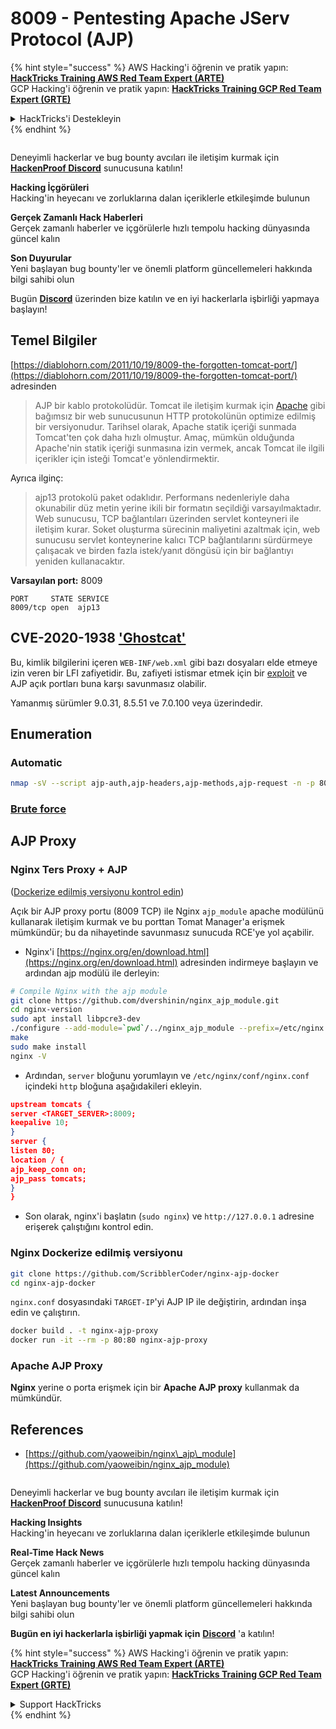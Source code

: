 # 8009 - Pentesting Apache JServ Protocol (AJP)

{% hint style="success" %}
AWS Hacking'i öğrenin ve pratik yapın:<img src="../.gitbook/assets/arte.png" alt="" data-size="line">[**HackTricks Training AWS Red Team Expert (ARTE)**](https://training.hacktricks.xyz/courses/arte)<img src="../.gitbook/assets/arte.png" alt="" data-size="line">\
GCP Hacking'i öğrenin ve pratik yapın: <img src="../.gitbook/assets/grte.png" alt="" data-size="line">[**HackTricks Training GCP Red Team Expert (GRTE)**<img src="../.gitbook/assets/grte.png" alt="" data-size="line">](https://training.hacktricks.xyz/courses/grte)

<details>

<summary>HackTricks'i Destekleyin</summary>

* [**abonelik planlarını**](https://github.com/sponsors/carlospolop) kontrol edin!
* **💬 [**Discord grubuna**](https://discord.gg/hRep4RUj7f) veya [**telegram grubuna**](https://t.me/peass) katılın ya da **Twitter'da** 🐦 [**@hacktricks\_live**](https://twitter.com/hacktricks_live)**'i takip edin.**
* **Hacking ipuçlarını paylaşmak için** [**HackTricks**](https://github.com/carlospolop/hacktricks) ve [**HackTricks Cloud**](https://github.com/carlospolop/hacktricks-cloud) github reposuna PR gönderin.

</details>
{% endhint %}

<figure><img src="../.gitbook/assets/image (3).png" alt=""><figcaption></figcaption></figure>

Deneyimli hackerlar ve bug bounty avcıları ile iletişim kurmak için [**HackenProof Discord**](https://discord.com/invite/N3FrSbmwdy) sunucusuna katılın!

**Hacking İçgörüleri**\
Hacking'in heyecanı ve zorluklarına dalan içeriklerle etkileşimde bulunun

**Gerçek Zamanlı Hack Haberleri**\
Gerçek zamanlı haberler ve içgörülerle hızlı tempolu hacking dünyasında güncel kalın

**Son Duyurular**\
Yeni başlayan bug bounty'ler ve önemli platform güncellemeleri hakkında bilgi sahibi olun

Bugün [**Discord**](https://discord.com/invite/N3FrSbmwdy) üzerinden bize katılın ve en iyi hackerlarla işbirliği yapmaya başlayın!

## Temel Bilgiler

[https://diablohorn.com/2011/10/19/8009-the-forgotten-tomcat-port/](https://diablohorn.com/2011/10/19/8009-the-forgotten-tomcat-port/) adresinden

> AJP bir kablo protokolüdür. Tomcat ile iletişim kurmak için [Apache](http://httpd.apache.org/) gibi bağımsız bir web sunucusunun HTTP protokolünün optimize edilmiş bir versiyonudur. Tarihsel olarak, Apache statik içeriği sunmada Tomcat'ten çok daha hızlı olmuştur. Amaç, mümkün olduğunda Apache'nin statik içeriği sunmasına izin vermek, ancak Tomcat ile ilgili içerikler için isteği Tomcat'e yönlendirmektir.

Ayrıca ilginç:

> ajp13 protokolü paket odaklıdır. Performans nedenleriyle daha okunabilir düz metin yerine ikili bir formatın seçildiği varsayılmaktadır. Web sunucusu, TCP bağlantıları üzerinden servlet konteyneri ile iletişim kurar. Soket oluşturma sürecinin maliyetini azaltmak için, web sunucusu servlet konteynerine kalıcı TCP bağlantılarını sürdürmeye çalışacak ve birden fazla istek/yanıt döngüsü için bir bağlantıyı yeniden kullanacaktır.

**Varsayılan port:** 8009
```
PORT     STATE SERVICE
8009/tcp open  ajp13
```
## CVE-2020-1938 ['Ghostcat'](https://www.chaitin.cn/en/ghostcat)

Bu, kimlik bilgilerini içeren `WEB-INF/web.xml` gibi bazı dosyaları elde etmeye izin veren bir LFI zafiyetidir. Bu, zafiyeti istismar etmek için bir [exploit](https://www.exploit-db.com/exploits/48143) ve AJP açık portları buna karşı savunmasız olabilir.

Yamanmış sürümler 9.0.31, 8.5.51 ve 7.0.100 veya üzerindedir.

## Enumeration

### Automatic
```bash
nmap -sV --script ajp-auth,ajp-headers,ajp-methods,ajp-request -n -p 8009 <IP>
```
### [**Brute force**](../generic-methodologies-and-resources/brute-force.md#ajp)

## AJP Proxy

### Nginx Ters Proxy + AJP

([Dockerize edilmiş versiyonu kontrol edin](8009-pentesting-apache-jserv-protocol-ajp.md#Dockerized-version))

Açık bir AJP proxy portu (8009 TCP) ile Nginx `ajp_module` apache modülünü kullanarak iletişim kurmak ve bu porttan Tomat Manager'a erişmek mümkündür; bu da nihayetinde savunmasız sunucuda RCE'ye yol açabilir.

* Nginx'i [https://nginx.org/en/download.html](https://nginx.org/en/download.html) adresinden indirmeye başlayın ve ardından ajp modülü ile derleyin:
```bash
# Compile Nginx with the ajp module
git clone https://github.com/dvershinin/nginx_ajp_module.git
cd nginx-version
sudo apt install libpcre3-dev
./configure --add-module=`pwd`/../nginx_ajp_module --prefix=/etc/nginx --sbin-path=/usr/sbin/nginx --modules-path=/usr/lib/nginx/modules
make
sudo make install
nginx -V
```
* Ardından, `server` bloğunu yorumlayın ve `/etc/nginx/conf/nginx.conf` içindeki `http` bloğuna aşağıdakileri ekleyin.
```json
upstream tomcats {
server <TARGET_SERVER>:8009;
keepalive 10;
}
server {
listen 80;
location / {
ajp_keep_conn on;
ajp_pass tomcats;
}
}
```
* Son olarak, nginx'i başlatın (`sudo nginx`) ve `http://127.0.0.1` adresine erişerek çalıştığını kontrol edin.

### Nginx Dockerize edilmiş versiyonu
```bash
git clone https://github.com/ScribblerCoder/nginx-ajp-docker
cd nginx-ajp-docker
```
`nginx.conf` dosyasındaki `TARGET-IP`'yi AJP IP ile değiştirin, ardından inşa edin ve çalıştırın.
```bash
docker build . -t nginx-ajp-proxy
docker run -it --rm -p 80:80 nginx-ajp-proxy
```
### Apache AJP Proxy

**Nginx** yerine o porta erişmek için bir **Apache AJP proxy** kullanmak da mümkündür.

## References

* [https://github.com/yaoweibin/nginx\_ajp\_module](https://github.com/yaoweibin/nginx_ajp_module)

<figure><img src="../.gitbook/assets/image (3).png" alt=""><figcaption></figcaption></figure>

Deneyimli hackerlar ve bug bounty avcıları ile iletişim kurmak için [**HackenProof Discord**](https://discord.com/invite/N3FrSbmwdy) sunucusuna katılın!

**Hacking Insights**\
Hacking'in heyecanı ve zorluklarına dalan içeriklerle etkileşimde bulunun

**Real-Time Hack News**\
Gerçek zamanlı haberler ve içgörülerle hızlı tempolu hacking dünyasında güncel kalın

**Latest Announcements**\
Yeni başlayan bug bounty'ler ve önemli platform güncellemeleri hakkında bilgi sahibi olun

**Bugün en iyi hackerlarla işbirliği yapmak için** [**Discord**](https://discord.com/invite/N3FrSbmwdy) 'a katılın!

{% hint style="success" %}
AWS Hacking'i öğrenin ve pratik yapın:<img src="../.gitbook/assets/arte.png" alt="" data-size="line">[**HackTricks Training AWS Red Team Expert (ARTE)**](https://training.hacktricks.xyz/courses/arte)<img src="../.gitbook/assets/arte.png" alt="" data-size="line">\
GCP Hacking'i öğrenin ve pratik yapın: <img src="../.gitbook/assets/grte.png" alt="" data-size="line">[**HackTricks Training GCP Red Team Expert (GRTE)**<img src="../.gitbook/assets/grte.png" alt="" data-size="line">](https://training.hacktricks.xyz/courses/grte)

<details>

<summary>Support HackTricks</summary>

* [**abonelik planlarını**](https://github.com/sponsors/carlospolop) kontrol edin!
* **💬 [**Discord grubuna**](https://discord.gg/hRep4RUj7f) veya [**telegram grubuna**](https://t.me/peass) katılın ya da **Twitter**'da **bizi takip edin** 🐦 [**@hacktricks\_live**](https://twitter.com/hacktricks_live)**.**
* **Hacking ipuçlarını paylaşmak için** [**HackTricks**](https://github.com/carlospolop/hacktricks) ve [**HackTricks Cloud**](https://github.com/carlospolop/hacktricks-cloud) github reposuna PR gönderin.

</details>
{% endhint %}
